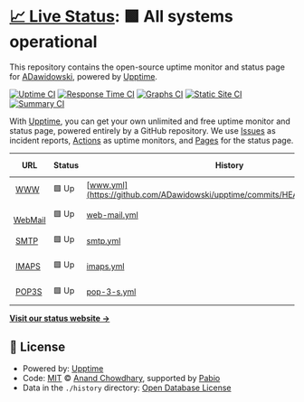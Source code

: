 # [📈 Live Status](https://ADawidowski.github.io/upptime): <!--live status--> **🟩 All systems operational**

This repository contains the open-source uptime monitor and status page for [ADawidowski](https://ADawidowski.github.io/upptime), powered by [Upptime](https://github.com/upptime/upptime).

[![Uptime CI](https://github.com/ADawidowski/upptime/workflows/Uptime%20CI/badge.svg)](https://github.com/ADawidowski/upptime/actions?query=workflow%3A%22Uptime+CI%22)
[![Response Time CI](https://github.com/ADawidowski/upptime/workflows/Response%20Time%20CI/badge.svg)](https://github.com/ADawidowski/upptime/actions?query=workflow%3A%22Response+Time+CI%22)
[![Graphs CI](https://github.com/ADawidowski/upptime/workflows/Graphs%20CI/badge.svg)](https://github.com/ADawidowski/upptime/actions?query=workflow%3A%22Graphs+CI%22)
[![Static Site CI](https://github.com/ADawidowski/upptime/workflows/Static%20Site%20CI/badge.svg)](https://github.com/ADawidowski/upptime/actions?query=workflow%3A%22Static+Site+CI%22)
[![Summary CI](https://github.com/ADawidowski/upptime/workflows/Summary%20CI/badge.svg)](https://github.com/ADawidowski/upptime/actions?query=workflow%3A%22Summary+CI%22)

With [Upptime](https://upptime.js.org), you can get your own unlimited and free uptime monitor and status page, powered entirely by a GitHub repository. We use [Issues](https://github.com/ADawidowski/upptime/issues) as incident reports, [Actions](https://github.com/ADawidowski/upptime/actions) as uptime monitors, and [Pages](https://ADawidowski.github.io/upptime) for the status page.

<!--start: status pages-->
<!-- This summary is generated by Upptime (https://github.com/upptime/upptime) -->
<!-- Do not edit this manually, your changes will be overwritten -->
<!-- prettier-ignore -->
| URL | Status | History | Response Time | Uptime |
| --- | ------ | ------- | ------------- | ------ |
| <img alt="" src="https://icons.duckduckgo.com/ip3/oomkill.net.ico" height="13"> [WWW](https://oomkill.net) | 🟩 Up | [www.yml](https://github.com/ADawidowski/upptime/commits/HEAD/history/www.yml) | <details><summary><img alt="Response time graph" src="./graphs/www/response-time-week.png" height="20"> 1069ms</summary><br><a href="https://ADawidowski.github.io/upptime/history/www"><img alt="Response time 1077" src="https://img.shields.io/endpoint?url=https%3A%2F%2Fraw.githubusercontent.com%2FADawidowski%2Fupptime%2FHEAD%2Fapi%2Fwww%2Fresponse-time.json"></a><br><a href="https://ADawidowski.github.io/upptime/history/www"><img alt="24-hour response time 1294" src="https://img.shields.io/endpoint?url=https%3A%2F%2Fraw.githubusercontent.com%2FADawidowski%2Fupptime%2FHEAD%2Fapi%2Fwww%2Fresponse-time-day.json"></a><br><a href="https://ADawidowski.github.io/upptime/history/www"><img alt="7-day response time 1069" src="https://img.shields.io/endpoint?url=https%3A%2F%2Fraw.githubusercontent.com%2FADawidowski%2Fupptime%2FHEAD%2Fapi%2Fwww%2Fresponse-time-week.json"></a><br><a href="https://ADawidowski.github.io/upptime/history/www"><img alt="30-day response time 1094" src="https://img.shields.io/endpoint?url=https%3A%2F%2Fraw.githubusercontent.com%2FADawidowski%2Fupptime%2FHEAD%2Fapi%2Fwww%2Fresponse-time-month.json"></a><br><a href="https://ADawidowski.github.io/upptime/history/www"><img alt="1-year response time 1077" src="https://img.shields.io/endpoint?url=https%3A%2F%2Fraw.githubusercontent.com%2FADawidowski%2Fupptime%2FHEAD%2Fapi%2Fwww%2Fresponse-time-year.json"></a></details> | <details><summary><a href="https://ADawidowski.github.io/upptime/history/www">100.00%</a></summary><a href="https://ADawidowski.github.io/upptime/history/www"><img alt="All-time uptime 99.87%" src="https://img.shields.io/endpoint?url=https%3A%2F%2Fraw.githubusercontent.com%2FADawidowski%2Fupptime%2FHEAD%2Fapi%2Fwww%2Fuptime.json"></a><br><a href="https://ADawidowski.github.io/upptime/history/www"><img alt="24-hour uptime 100.00%" src="https://img.shields.io/endpoint?url=https%3A%2F%2Fraw.githubusercontent.com%2FADawidowski%2Fupptime%2FHEAD%2Fapi%2Fwww%2Fuptime-day.json"></a><br><a href="https://ADawidowski.github.io/upptime/history/www"><img alt="7-day uptime 100.00%" src="https://img.shields.io/endpoint?url=https%3A%2F%2Fraw.githubusercontent.com%2FADawidowski%2Fupptime%2FHEAD%2Fapi%2Fwww%2Fuptime-week.json"></a><br><a href="https://ADawidowski.github.io/upptime/history/www"><img alt="30-day uptime 100.00%" src="https://img.shields.io/endpoint?url=https%3A%2F%2Fraw.githubusercontent.com%2FADawidowski%2Fupptime%2FHEAD%2Fapi%2Fwww%2Fuptime-month.json"></a><br><a href="https://ADawidowski.github.io/upptime/history/www"><img alt="1-year uptime 99.87%" src="https://img.shields.io/endpoint?url=https%3A%2F%2Fraw.githubusercontent.com%2FADawidowski%2Fupptime%2FHEAD%2Fapi%2Fwww%2Fuptime-year.json"></a></details>
| <img alt="" src="https://icons.duckduckgo.com/ip3/mail.oomkill.net.ico" height="13"> [WebMail](https://mail.oomkill.net/rc) | 🟩 Up | [web-mail.yml](https://github.com/ADawidowski/upptime/commits/HEAD/history/web-mail.yml) | <details><summary><img alt="Response time graph" src="./graphs/web-mail/response-time-week.png" height="20"> 965ms</summary><br><a href="https://ADawidowski.github.io/upptime/history/web-mail"><img alt="Response time 957" src="https://img.shields.io/endpoint?url=https%3A%2F%2Fraw.githubusercontent.com%2FADawidowski%2Fupptime%2FHEAD%2Fapi%2Fweb-mail%2Fresponse-time.json"></a><br><a href="https://ADawidowski.github.io/upptime/history/web-mail"><img alt="24-hour response time 1007" src="https://img.shields.io/endpoint?url=https%3A%2F%2Fraw.githubusercontent.com%2FADawidowski%2Fupptime%2FHEAD%2Fapi%2Fweb-mail%2Fresponse-time-day.json"></a><br><a href="https://ADawidowski.github.io/upptime/history/web-mail"><img alt="7-day response time 965" src="https://img.shields.io/endpoint?url=https%3A%2F%2Fraw.githubusercontent.com%2FADawidowski%2Fupptime%2FHEAD%2Fapi%2Fweb-mail%2Fresponse-time-week.json"></a><br><a href="https://ADawidowski.github.io/upptime/history/web-mail"><img alt="30-day response time 952" src="https://img.shields.io/endpoint?url=https%3A%2F%2Fraw.githubusercontent.com%2FADawidowski%2Fupptime%2FHEAD%2Fapi%2Fweb-mail%2Fresponse-time-month.json"></a><br><a href="https://ADawidowski.github.io/upptime/history/web-mail"><img alt="1-year response time 957" src="https://img.shields.io/endpoint?url=https%3A%2F%2Fraw.githubusercontent.com%2FADawidowski%2Fupptime%2FHEAD%2Fapi%2Fweb-mail%2Fresponse-time-year.json"></a></details> | <details><summary><a href="https://ADawidowski.github.io/upptime/history/web-mail">100.00%</a></summary><a href="https://ADawidowski.github.io/upptime/history/web-mail"><img alt="All-time uptime 99.84%" src="https://img.shields.io/endpoint?url=https%3A%2F%2Fraw.githubusercontent.com%2FADawidowski%2Fupptime%2FHEAD%2Fapi%2Fweb-mail%2Fuptime.json"></a><br><a href="https://ADawidowski.github.io/upptime/history/web-mail"><img alt="24-hour uptime 100.00%" src="https://img.shields.io/endpoint?url=https%3A%2F%2Fraw.githubusercontent.com%2FADawidowski%2Fupptime%2FHEAD%2Fapi%2Fweb-mail%2Fuptime-day.json"></a><br><a href="https://ADawidowski.github.io/upptime/history/web-mail"><img alt="7-day uptime 100.00%" src="https://img.shields.io/endpoint?url=https%3A%2F%2Fraw.githubusercontent.com%2FADawidowski%2Fupptime%2FHEAD%2Fapi%2Fweb-mail%2Fuptime-week.json"></a><br><a href="https://ADawidowski.github.io/upptime/history/web-mail"><img alt="30-day uptime 99.96%" src="https://img.shields.io/endpoint?url=https%3A%2F%2Fraw.githubusercontent.com%2FADawidowski%2Fupptime%2FHEAD%2Fapi%2Fweb-mail%2Fuptime-month.json"></a><br><a href="https://ADawidowski.github.io/upptime/history/web-mail"><img alt="1-year uptime 99.84%" src="https://img.shields.io/endpoint?url=https%3A%2F%2Fraw.githubusercontent.com%2FADawidowski%2Fupptime%2FHEAD%2Fapi%2Fweb-mail%2Fuptime-year.json"></a></details>
| <img alt="" src="https://icons.duckduckgo.com/ip3/null.ico" height="13"> [SMTP](mail.oomkill.net) | 🟩 Up | [smtp.yml](https://github.com/ADawidowski/upptime/commits/HEAD/history/smtp.yml) | <details><summary><img alt="Response time graph" src="./graphs/smtp/response-time-week.png" height="20"> 147ms</summary><br><a href="https://ADawidowski.github.io/upptime/history/smtp"><img alt="Response time 149" src="https://img.shields.io/endpoint?url=https%3A%2F%2Fraw.githubusercontent.com%2FADawidowski%2Fupptime%2FHEAD%2Fapi%2Fsmtp%2Fresponse-time.json"></a><br><a href="https://ADawidowski.github.io/upptime/history/smtp"><img alt="24-hour response time 141" src="https://img.shields.io/endpoint?url=https%3A%2F%2Fraw.githubusercontent.com%2FADawidowski%2Fupptime%2FHEAD%2Fapi%2Fsmtp%2Fresponse-time-day.json"></a><br><a href="https://ADawidowski.github.io/upptime/history/smtp"><img alt="7-day response time 147" src="https://img.shields.io/endpoint?url=https%3A%2F%2Fraw.githubusercontent.com%2FADawidowski%2Fupptime%2FHEAD%2Fapi%2Fsmtp%2Fresponse-time-week.json"></a><br><a href="https://ADawidowski.github.io/upptime/history/smtp"><img alt="30-day response time 148" src="https://img.shields.io/endpoint?url=https%3A%2F%2Fraw.githubusercontent.com%2FADawidowski%2Fupptime%2FHEAD%2Fapi%2Fsmtp%2Fresponse-time-month.json"></a><br><a href="https://ADawidowski.github.io/upptime/history/smtp"><img alt="1-year response time 149" src="https://img.shields.io/endpoint?url=https%3A%2F%2Fraw.githubusercontent.com%2FADawidowski%2Fupptime%2FHEAD%2Fapi%2Fsmtp%2Fresponse-time-year.json"></a></details> | <details><summary><a href="https://ADawidowski.github.io/upptime/history/smtp">100.00%</a></summary><a href="https://ADawidowski.github.io/upptime/history/smtp"><img alt="All-time uptime 99.88%" src="https://img.shields.io/endpoint?url=https%3A%2F%2Fraw.githubusercontent.com%2FADawidowski%2Fupptime%2FHEAD%2Fapi%2Fsmtp%2Fuptime.json"></a><br><a href="https://ADawidowski.github.io/upptime/history/smtp"><img alt="24-hour uptime 100.00%" src="https://img.shields.io/endpoint?url=https%3A%2F%2Fraw.githubusercontent.com%2FADawidowski%2Fupptime%2FHEAD%2Fapi%2Fsmtp%2Fuptime-day.json"></a><br><a href="https://ADawidowski.github.io/upptime/history/smtp"><img alt="7-day uptime 100.00%" src="https://img.shields.io/endpoint?url=https%3A%2F%2Fraw.githubusercontent.com%2FADawidowski%2Fupptime%2FHEAD%2Fapi%2Fsmtp%2Fuptime-week.json"></a><br><a href="https://ADawidowski.github.io/upptime/history/smtp"><img alt="30-day uptime 100.00%" src="https://img.shields.io/endpoint?url=https%3A%2F%2Fraw.githubusercontent.com%2FADawidowski%2Fupptime%2FHEAD%2Fapi%2Fsmtp%2Fuptime-month.json"></a><br><a href="https://ADawidowski.github.io/upptime/history/smtp"><img alt="1-year uptime 99.88%" src="https://img.shields.io/endpoint?url=https%3A%2F%2Fraw.githubusercontent.com%2FADawidowski%2Fupptime%2FHEAD%2Fapi%2Fsmtp%2Fuptime-year.json"></a></details>
| <img alt="" src="https://icons.duckduckgo.com/ip3/null.ico" height="13"> [IMAPS](mail.oomkill.net) | 🟩 Up | [imaps.yml](https://github.com/ADawidowski/upptime/commits/HEAD/history/imaps.yml) | <details><summary><img alt="Response time graph" src="./graphs/imaps/response-time-week.png" height="20"> 146ms</summary><br><a href="https://ADawidowski.github.io/upptime/history/imaps"><img alt="Response time 149" src="https://img.shields.io/endpoint?url=https%3A%2F%2Fraw.githubusercontent.com%2FADawidowski%2Fupptime%2FHEAD%2Fapi%2Fimaps%2Fresponse-time.json"></a><br><a href="https://ADawidowski.github.io/upptime/history/imaps"><img alt="24-hour response time 141" src="https://img.shields.io/endpoint?url=https%3A%2F%2Fraw.githubusercontent.com%2FADawidowski%2Fupptime%2FHEAD%2Fapi%2Fimaps%2Fresponse-time-day.json"></a><br><a href="https://ADawidowski.github.io/upptime/history/imaps"><img alt="7-day response time 146" src="https://img.shields.io/endpoint?url=https%3A%2F%2Fraw.githubusercontent.com%2FADawidowski%2Fupptime%2FHEAD%2Fapi%2Fimaps%2Fresponse-time-week.json"></a><br><a href="https://ADawidowski.github.io/upptime/history/imaps"><img alt="30-day response time 148" src="https://img.shields.io/endpoint?url=https%3A%2F%2Fraw.githubusercontent.com%2FADawidowski%2Fupptime%2FHEAD%2Fapi%2Fimaps%2Fresponse-time-month.json"></a><br><a href="https://ADawidowski.github.io/upptime/history/imaps"><img alt="1-year response time 149" src="https://img.shields.io/endpoint?url=https%3A%2F%2Fraw.githubusercontent.com%2FADawidowski%2Fupptime%2FHEAD%2Fapi%2Fimaps%2Fresponse-time-year.json"></a></details> | <details><summary><a href="https://ADawidowski.github.io/upptime/history/imaps">100.00%</a></summary><a href="https://ADawidowski.github.io/upptime/history/imaps"><img alt="All-time uptime 99.88%" src="https://img.shields.io/endpoint?url=https%3A%2F%2Fraw.githubusercontent.com%2FADawidowski%2Fupptime%2FHEAD%2Fapi%2Fimaps%2Fuptime.json"></a><br><a href="https://ADawidowski.github.io/upptime/history/imaps"><img alt="24-hour uptime 100.00%" src="https://img.shields.io/endpoint?url=https%3A%2F%2Fraw.githubusercontent.com%2FADawidowski%2Fupptime%2FHEAD%2Fapi%2Fimaps%2Fuptime-day.json"></a><br><a href="https://ADawidowski.github.io/upptime/history/imaps"><img alt="7-day uptime 100.00%" src="https://img.shields.io/endpoint?url=https%3A%2F%2Fraw.githubusercontent.com%2FADawidowski%2Fupptime%2FHEAD%2Fapi%2Fimaps%2Fuptime-week.json"></a><br><a href="https://ADawidowski.github.io/upptime/history/imaps"><img alt="30-day uptime 100.00%" src="https://img.shields.io/endpoint?url=https%3A%2F%2Fraw.githubusercontent.com%2FADawidowski%2Fupptime%2FHEAD%2Fapi%2Fimaps%2Fuptime-month.json"></a><br><a href="https://ADawidowski.github.io/upptime/history/imaps"><img alt="1-year uptime 99.88%" src="https://img.shields.io/endpoint?url=https%3A%2F%2Fraw.githubusercontent.com%2FADawidowski%2Fupptime%2FHEAD%2Fapi%2Fimaps%2Fuptime-year.json"></a></details>
| <img alt="" src="https://icons.duckduckgo.com/ip3/null.ico" height="13"> [POP3S](mail.oomkill.net) | 🟩 Up | [pop-3-s.yml](https://github.com/ADawidowski/upptime/commits/HEAD/history/pop-3-s.yml) | <details><summary><img alt="Response time graph" src="./graphs/pop-3-s/response-time-week.png" height="20"> 146ms</summary><br><a href="https://ADawidowski.github.io/upptime/history/pop-3-s"><img alt="Response time 149" src="https://img.shields.io/endpoint?url=https%3A%2F%2Fraw.githubusercontent.com%2FADawidowski%2Fupptime%2FHEAD%2Fapi%2Fpop-3-s%2Fresponse-time.json"></a><br><a href="https://ADawidowski.github.io/upptime/history/pop-3-s"><img alt="24-hour response time 139" src="https://img.shields.io/endpoint?url=https%3A%2F%2Fraw.githubusercontent.com%2FADawidowski%2Fupptime%2FHEAD%2Fapi%2Fpop-3-s%2Fresponse-time-day.json"></a><br><a href="https://ADawidowski.github.io/upptime/history/pop-3-s"><img alt="7-day response time 146" src="https://img.shields.io/endpoint?url=https%3A%2F%2Fraw.githubusercontent.com%2FADawidowski%2Fupptime%2FHEAD%2Fapi%2Fpop-3-s%2Fresponse-time-week.json"></a><br><a href="https://ADawidowski.github.io/upptime/history/pop-3-s"><img alt="30-day response time 148" src="https://img.shields.io/endpoint?url=https%3A%2F%2Fraw.githubusercontent.com%2FADawidowski%2Fupptime%2FHEAD%2Fapi%2Fpop-3-s%2Fresponse-time-month.json"></a><br><a href="https://ADawidowski.github.io/upptime/history/pop-3-s"><img alt="1-year response time 149" src="https://img.shields.io/endpoint?url=https%3A%2F%2Fraw.githubusercontent.com%2FADawidowski%2Fupptime%2FHEAD%2Fapi%2Fpop-3-s%2Fresponse-time-year.json"></a></details> | <details><summary><a href="https://ADawidowski.github.io/upptime/history/pop-3-s">100.00%</a></summary><a href="https://ADawidowski.github.io/upptime/history/pop-3-s"><img alt="All-time uptime 99.88%" src="https://img.shields.io/endpoint?url=https%3A%2F%2Fraw.githubusercontent.com%2FADawidowski%2Fupptime%2FHEAD%2Fapi%2Fpop-3-s%2Fuptime.json"></a><br><a href="https://ADawidowski.github.io/upptime/history/pop-3-s"><img alt="24-hour uptime 100.00%" src="https://img.shields.io/endpoint?url=https%3A%2F%2Fraw.githubusercontent.com%2FADawidowski%2Fupptime%2FHEAD%2Fapi%2Fpop-3-s%2Fuptime-day.json"></a><br><a href="https://ADawidowski.github.io/upptime/history/pop-3-s"><img alt="7-day uptime 100.00%" src="https://img.shields.io/endpoint?url=https%3A%2F%2Fraw.githubusercontent.com%2FADawidowski%2Fupptime%2FHEAD%2Fapi%2Fpop-3-s%2Fuptime-week.json"></a><br><a href="https://ADawidowski.github.io/upptime/history/pop-3-s"><img alt="30-day uptime 100.00%" src="https://img.shields.io/endpoint?url=https%3A%2F%2Fraw.githubusercontent.com%2FADawidowski%2Fupptime%2FHEAD%2Fapi%2Fpop-3-s%2Fuptime-month.json"></a><br><a href="https://ADawidowski.github.io/upptime/history/pop-3-s"><img alt="1-year uptime 99.88%" src="https://img.shields.io/endpoint?url=https%3A%2F%2Fraw.githubusercontent.com%2FADawidowski%2Fupptime%2FHEAD%2Fapi%2Fpop-3-s%2Fuptime-year.json"></a></details>

<!--end: status pages-->

[**Visit our status website →**](https://ADawidowski.github.io/upptime)

## 📄 License

- Powered by: [Upptime](https://github.com/upptime/upptime)
- Code: [MIT](./LICENSE) © [Anand Chowdhary](https://anandchowdhary.com), supported by [Pabio](https://pabio.com)
- Data in the `./history` directory: [Open Database License](https://opendatacommons.org/licenses/odbl/1-0/)
